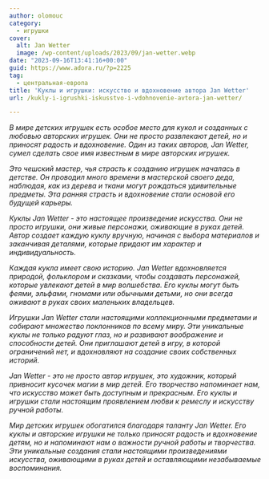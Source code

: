 ```yaml
---
author: olomouc
category:
  - игрушки
cover:
  alt: Jan Wetter
  image: /wp-content/uploads/2023/09/jan-wetter.webp
date: "2023-09-16T13:41:16+00:00"
guid: https://www.adora.ru/?p=2225
tag:
  - центральная-европа
title: 'Куклы и игрушки: искусство и вдохновение автора Jan Wetter'
url: /kukly-i-igrushki-iskusstvo-i-vdohnovenie-avtora-jan-wetter/

---
```

_В мире детских игрушек есть особое место для кукол и созданных с любовью авторских игрушек. Они не просто развлекают детей, но и приносят радость и вдохновение. Один из таких авторов, Jan Wetter, сумел сделать свое имя известным в мире авторских игрушек._

_Это чешский мастер, чья страсть к созданию игрушек началась в детстве. Он проводил много времени в мастерской своего деда, наблюдая, как из дерева и ткани могут рождаться удивительные предметы. Эта ранняя страсть и вдохновение стали основой его будущей карьеры._

_Куклы Jan Wetter - это настоящее произведение искусства. Они не просто игрушки, они живые персонажи, оживающие в руках детей. Автор создает каждую куклу вручную, начиная с выбора материалов и заканчивая деталями, которые придают им характер и индивидуальность._

_Каждая кукла имеет свою историю. Jan Wetter вдохновляется природой, фольклором и сказками, чтобы создавать персонажей, которые увлекают детей в мир волшебства. Его куклы могут быть феями, эльфами, гномами или обычными детьми, но они всегда оживают в руках своих маленьких владельцев._

_Игрушки Jan Wetter стали настоящими коллекционными предметами и собирают множество поклонников по всему миру. Эти уникальные куклы не только радуют глаз, но и развивают воображение и способности детей. Они приглашают детей в игру, в которой ограничений нет, и вдохновляют на создание своих собственных историй._

_Jan Wetter - это не просто автор игрушек, это художник, который привносит кусочек магии в мир детей. Его творчество напоминает нам, что искусство может быть доступным и прекрасным. Его куклы и игрушки стали настоящим проявлением любви к ремеслу и искусству ручной работы._

_Мир детских игрушек обогатился благодаря таланту Jan Wetter. Его куклы и авторские игрушки не только приносят радость и вдохновение детям, но и напоминают нам о важности ручной работы и творчества. Эти уникальные создания стали настоящими произведениями искусства, оживающими в руках детей и оставляющими незабываемые воспоминания._
